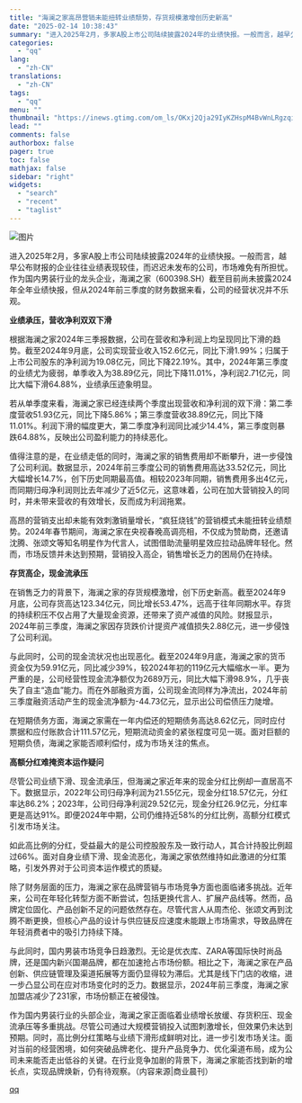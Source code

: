 ```yaml
---
title: "海澜之家高昂营销未能扭转业绩颓势，存货规模激增创历史新高"
date: "2025-02-14 10:38:43"
summary: "进入2025年2月，多家A股上市公司陆续披露2024年的业绩快报。一般而言，越早公布财报的企业往往业..."
categories:
  - "qq"
lang:
  - "zh-CN"
translations:
  - "zh-CN"
tags:
  - "qq"
menu: ""
thumbnail: "https://inews.gtimg.com/om_ls/OKxj2Qja29IyKZHspM4BvWnLRgzqiadmHO37ZFNtkwMmkAA_640360/0"
lead: ""
comments: false
authorbox: false
pager: true
toc: false
mathjax: false
sidebar: "right"
widgets:
  - "search"
  - "recent"
  - "taglist"
---
```


![图片](https://inews.gtimg.com/news_bt/OWZUm2tcKXP2JAqd5Fgwdu2I6ZzI_K8yWlI6bJ5K-IerMAA/641)

进入2025年2月，多家A股上市公司陆续披露2024年的业绩快报。一般而言，越早公布财报的企业往往业绩表现较佳，而迟迟未发布的公司，市场难免有所担忧。作为国内男装行业的龙头企业，海澜之家（600398.SH）截至目前尚未披露2024年全年业绩快报，但从2024年前三季度的财务数据来看，公司的经营状况并不乐观。

**业绩承压，营收净利双双下滑**

根据海澜之家2024年三季报数据，公司在营收和净利润上均呈现同比下滑的趋势。截至2024年9月底，公司实现营业收入152.6亿元，同比下滑1.99%；归属于上市公司股东的净利润为19.08亿元，同比下降22.19%。其中，2024年第三季度的业绩尤为疲弱，单季收入为38.89亿元，同比下降11.01%，净利润2.71亿元，同比大幅下滑64.88%，业绩承压迹象明显。

若从单季度来看，海澜之家已经连续两个季度出现营收和净利润的双下滑：第二季度营收51.93亿元，同比下降5.86%；第三季度营收38.89亿元，同比下降11.01%。利润下滑的幅度更大，第二季度净利润同比减少14.4%，第三季度则暴跌64.88%，反映出公司盈利能力的持续恶化。

值得注意的是，在业绩走低的同时，海澜之家的销售费用却不断攀升，进一步侵蚀了公司利润。数据显示，2024年前三季度公司的销售费用高达33.52亿元，同比大幅增长14.7%，创下历史同期最高值。相较2023年同期，销售费用多出4亿元，而同期归母净利润则比去年减少了近5亿元，这意味着，公司在加大营销投入的同时，并未带来营收的有效增长，反而成为利润拖累。

高昂的营销支出却未能有效刺激销量增长，“疯狂烧钱”的营销模式未能扭转业绩颓势。2024年春节期间，海澜之家在央视春晚高调亮相，不仅成为赞助商，还邀请沈腾、张颂文等知名明星作为代言人，试图借助流量明星效应拉动品牌年轻化。然而，市场反馈并未达到预期，营销投入高企，销售增长乏力的困局仍在持续。

**存货高企，现金流承压**

在销售乏力的背景下，海澜之家的存货规模激增，创下历史新高。截至2024年9月底，公司存货高达123.34亿元，同比增长53.47%，远高于往年同期水平。存货的持续积压不仅占用了大量现金资源，还带来了资产减值的风险。财报显示，2024年前三季度，海澜之家因存货跌价计提资产减值损失2.88亿元，进一步侵蚀了公司利润。

与此同时，公司的现金流状况也出现恶化。截至2024年9月底，海澜之家的货币资金仅为59.91亿元，同比减少39%，较2024年初的119亿元大幅缩水一半。更为严重的是，公司经营性现金流净额仅为2689万元，同比大幅下滑98.9%，几乎丧失了自主“造血”能力。而在外部融资方面，公司现金流同样为净流出，2024年前三季度融资活动产生的现金流净额为-44.73亿元，显示出公司偿债压力陡增。

在短期债务方面，海澜之家需在一年内偿还的短期债务高达8.62亿元，同时应付票据和应付账款合计111.57亿元，短期流动资金的紧张程度可见一斑。面对巨额的短期负债，海澜之家能否顺利偿付，成为市场关注的焦点。

**高额分红难掩资本运作疑问**

尽管公司业绩下滑、现金流承压，但海澜之家近年来的现金分红比例却一直居高不下。数据显示，2022年公司归母净利润为21.55亿元，现金分红18.57亿元，分红率达86.2%；2023年，公司归母净利润29.52亿元，现金分红26.9亿元，分红率更是高达91%。即便2024年中期，公司仍维持近58%的分红比例，高额分红模式引发市场关注。

如此高比例的分红，受益最大的是公司控股股东及一致行动人，其合计持股比例超过66%。面对自身业绩下滑、现金流恶化，海澜之家依然维持如此激进的分红策略，引发外界对于公司资本运作模式的质疑。

除了财务层面的压力，海澜之家在品牌营销与市场竞争方面也面临诸多挑战。近年来，公司在年轻化转型方面不断尝试，包括更换代言人、扩展产品线等。然而，品牌定位固化、产品创新不足的问题依然存在。尽管代言人从周杰伦、张颂文再到沈腾不断更换，但核心产品的设计与供应链反应速度未能跟上市场需求，导致品牌在年轻消费者中的吸引力持续下降。

与此同时，国内男装市场竞争日趋激烈。无论是优衣库、ZARA等国际快时尚品牌，还是国内新兴国潮品牌，都在加速抢占市场份额。相比之下，海澜之家在产品创新、供应链管理及渠道拓展等方面仍显得较为滞后。尤其是线下门店的收缩，进一步凸显公司在应对市场变化时的乏力。数据显示，2024年前三季度，海澜之家加盟店减少了231家，市场份额正在被侵蚀。

作为国内男装行业的头部企业，海澜之家正面临着业绩增长放缓、存货积压、现金流承压等多重挑战。尽管公司通过大规模营销投入试图刺激增长，但效果仍未达到预期。同时，高比例分红策略与业绩下滑形成鲜明对比，进一步引发市场关注。面对当前的经营困境，如何突破品牌老化、提升产品竞争力、优化渠道布局，成为公司未来能否走出低谷的关键。在行业竞争加剧的背景下，海澜之家能否找到新的增长点，实现品牌焕新，仍有待观察。（内容来源|商业晨刊）

[qq](https://new.qq.com/rain/a/20250214A02SFC00)
